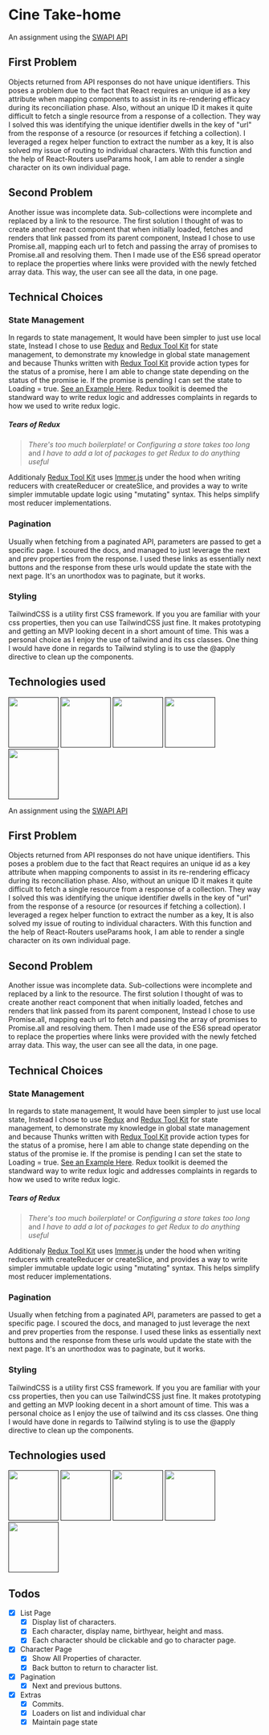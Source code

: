 # Cine Take-home
An assignment using the [SWAPI API](https://swapi.dev)

## First Problem

Objects returned from API responses do not have unique identifiers. This poses a problem due to the fact that React requires an unique id as a key attribute when mapping components to assist in its re-rendering efficacy during its reconciliation phase. Also, without an unique ID it makes it quite difficult to fetch a single resource from a response of a collection. They way I solved this was identifying the unique identifier dwells in the key of "url" from the response of a resource (or resources if fetching a collection). I leveraged a regex helper function to extract the number as a key, It is also solved my issue of routing to individual characters. With this function and the help of React-Routers useParams hook, I am able to render a single character on its own individual page.

## Second Problem
Another issue was incomplete data. Sub-collections were incomplete and replaced by a link to the resource. The first solution I thought of was to create another react component that when initially loaded, fetches and renders that link passed from its parent component, Instead I chose to use Promise.all, mapping each url to fetch and passing the array of promises to Promise.all and resolving them. Then I made use of the ES6 spread operator to replace the properties where links were provided with the newly fetched array data. This way, the user can see all the data, in one page.

## Technical Choices

### State Management

In regards to state management, It would have been simpler to just use local state, Instead I chose to use [Redux](https://redux.js.org/) and [Redux Tool Kit](https://redux-toolkit.js.org/) for state management, to demonstrate my knowledge in global state management and because Thunks written with [Redux Tool Kit](https://redux-toolkit.js.org/) provide action types for the status of a promise, here I am able to change state depending on the status of the promise ie. If the promise is pending I can set the state to Loading = true. [See an Example Here](https://redux-toolkit.js.org/api/createAsyncThunk#examples). Redux toolkit is deemed the standward way to write redux logic and addresses complaints in regards to how we used to write redux logic. 

##### Tears of Redux

> *There's too much boilerplate!* or
> *Configuring a store takes too long* and 
> *I have to add a lot of packages to get Redux to do anything useful*
> 

Additionaly [Redux Tool Kit](https://redux-toolkit.js.org/) uses [Immer.js](https://immerjs.github.io/immer/) under the hood when writing reducers with createReducer or createSlice, and provides a way to write simpler immutable update logic using "mutating" syntax. This helps simplify most reducer implementations.

### Pagination

Usually when fetching from a paginated API, parameters are passed to get a specific page. I scoured the docs, and managed to just leverage the next and prev properties from the response. I used these links as essentially next buttons and the response from these urls would update the state with the next page. It's an unorthodox was to paginate, but it works.

### Styling

TailwindCSS is a utility first CSS framework. If you you are familiar with your css properties, then you can use TailwindCSS just fine. It makes prototyping and getting an MVP looking decent in a short amount of time. This was a personal choice as I enjoy the use of tailwind and its css classes. One thing I would have done in regards to Tailwind styling is to use the @apply directive to clean up the components.

## Technologies used

[<img src='https://img.icons8.com/color/344/javascript.png' height='100'>]() [<img src='https://cdn.iconscout.com/icon/free/png-256/react-3-1175109.png' height='100'>]() [<img src='https://d2eip9sf3oo6c2.cloudfront.net/tags/images/000/000/386/square_256/redux.png' height='100'>]() [<img src='https://cdn-media-1.freecodecamp.org/images/1*TKvlTeNqtkp1s-eVB5Hrvg@2x.png' height='100'>]() [<img src='https://refactoringui.nyc3.cdn.digitaloceanspaces.com/tailwind-logo.svg' height='100'>]() 

An assignment using the [SWAPI API](https://swapi.dev)

## First Problem

Objects returned from API responses do not have unique identifiers. This poses a problem due to the fact that React requires an unique id as a key attribute when mapping components to assist in its re-rendering efficacy during its reconciliation phase. Also, without an unique ID it makes it quite difficult to fetch a single resource from a response of a collection. They way I solved this was identifying the unique identifier dwells in the key of "url" from the response of a resource (or resources if fetching a collection). I leveraged a regex helper function to extract the number as a key, It is also solved my issue of routing to individual characters. With this function and the help of React-Routers useParams hook, I am able to render a single character on its own individual page.

## Second Problem

Another issue was incomplete data. Sub-collections were incomplete and replaced by a link to the resource. The first solution I thought of was to create another react component that when initially loaded, fetches and renders that link passed from its parent component, Instead I chose to use Promise.all, mapping each url to fetch and passing the array of promises to Promise.all and resolving them. Then I made use of the ES6 spread operator to replace the properties where links were provided with the newly fetched array data. This way, the user can see all the data, in one page.

## Technical Choices

### State Management

In regards to state management, It would have been simpler to just use local state, Instead I chose to use [Redux](https://redux.js.org/) and [Redux Tool Kit](https://redux-toolkit.js.org/) for state management, to demonstrate my knowledge in global state management and because Thunks written with [Redux Tool Kit](https://redux-toolkit.js.org/) provide action types for the status of a promise, here I am able to change state depending on the status of the promise ie. If the promise is pending I can set the state to Loading = true. [See an Example Here](https://redux-toolkit.js.org/api/createAsyncThunk#examples). Redux toolkit is deemed the standward way to write redux logic and addresses complaints in regards to how we used to write redux logic.

##### Tears of Redux

> _There's too much boilerplate!_ or
> _Configuring a store takes too long_ and
> _I have to add a lot of packages to get Redux to do anything useful_

Additionaly [Redux Tool Kit](https://redux-toolkit.js.org/) uses [Immer.js](https://immerjs.github.io/immer/) under the hood when writing reducers with createReducer or createSlice, and provides a way to write simpler immutable update logic using "mutating" syntax. This helps simplify most reducer implementations.

### Pagination

Usually when fetching from a paginated API, parameters are passed to get a specific page. I scoured the docs, and managed to just leverage the next and prev properties from the response. I used these links as essentially next buttons and the response from these urls would update the state with the next page. It's an unorthodox was to paginate, but it works.

### Styling

TailwindCSS is a utility first CSS framework. If you you are familiar with your css properties, then you can use TailwindCSS just fine. It makes prototyping and getting an MVP looking decent in a short amount of time. This was a personal choice as I enjoy the use of tailwind and its css classes. One thing I would have done in regards to Tailwind styling is to use the @apply directive to clean up the components.

## Technologies used

[<img src='https://img.icons8.com/color/344/javascript.png' height='100'>]() [<img src='https://cdn.iconscout.com/icon/free/png-256/react-3-1175109.png' height='100'>]() [<img src='https://d2eip9sf3oo6c2.cloudfront.net/tags/images/000/000/386/square_256/redux.png' height='100'>]() [<img src='https://cdn-media-1.freecodecamp.org/images/1*TKvlTeNqtkp1s-eVB5Hrvg@2x.png' height='100'>]() [<img src='https://refactoringui.nyc3.cdn.digitaloceanspaces.com/tailwind-logo.svg' height='100'>]()

## Todos

- [x] List Page
  - [x] Display list of characters.
  - [x] Each character, display name, birthyear, height and mass.
  - [x] Each character should be clickable and go to character page.
- [x] Character Page
  - [x] Show All Properties of character.
  - [x] Back button to return to character list.
- [x] Pagination
  - [x] Next and previous buttons.
- [x] Extras
  - [x] Commits.
  - [x] Loaders on list and individual char
  - [x] Maintain page state
